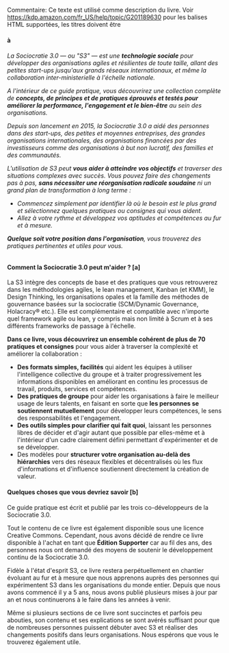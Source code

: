 Commentaire: Ce texte est utilisé comme description du livre. Voir https://kdp.amazon.com/fr_US/help/topic/G201189630 pour les balises HTML supportées, les titres doivent être <h4> à <h6>

La Sociocratie 3.0 — ou "S3" — est une **technologie sociale** pour développer des organisations agiles et résilientes de toute taille, allant des petites start-ups jusqu'aux grands réseaux internationaux, et même la collaboration inter-ministerielle à l'échelle nationale.

A l'intérieur de ce guide pratique, vous découvrirez une collection complète de **concepts, de principes et de pratiques éprouvés et testés pour améliorer la performance, l'engagement et le bien-être** au sein des organisations.

Depuis son lancement en 2015, la Sociocratie 3.0 a aidé des personnes dans des start-ups, des petites et moyennes entreprises, des grandes organisations internationales, des organisations financées par des investisseurs comme des organisations à but non lucratif, des familles et des communautés.

L'utilisation de S3 peut **vous aider à atteindre vos objectifs** et traverser des situations complexes avec succès. Vous pouvez faire des changements pas à pas, **sans nécessiter une réorganisation radicale soudaine** ni un grand plan de transformation à long terme :

-   Commencez simplement par identifier là où le besoin est le plus grand et sélectionnez quelques pratiques ou consignes qui vous aident.
-   Allez à votre rythme et développez vos aptitudes et compétences au fur et à mesure.

**Quelque soit votre position dans l'organisation**, vous trouverez des pratiques pertinentes et utiles pour vous.

#### Comment la Sociocratie 3.0 peut m'aider ? [a]

La S3 intègre des concepts de base et des pratiques que vous retrouverez dans les méthodologies agiles, le lean management, Kanban (et KMM), le Design Thinking, les organisations opales et la famille des méthodes de gouvernance basées sur la sociocratie (SCM/Dynamic Governance, Holacracy® etc.). Elle est complémentaire et compatible avec n'importe quel framework agile ou lean, y compris mais non limité à Scrum et à ses différents frameworks de passage à l'échelle.

**Dans ce livre, vous découvrirez un ensemble cohérent de plus de 70 pratiques et consignes** pour vous aider à traverser la complexité et améliorer la collaboration :

-   **Des formats simples, facilités** qui aident les équipes à utiliser l'intelligence collective du groupe et à traiter progressivement les informations disponibles en améliorant en continu les processus de travail, produits, services et compétences.
-   **Des pratiques de groupe** pour aider les organisations à faire le meilleur usage de leurs talents, en faisant en sorte que **les personnes se soutiennent mutuellement** pour développer leurs compétences, le sens des responsabilités et l'engagement.
-   **Des outils simples pour clarifier qui fait quoi**, laissant les personnes libres de décider et d'agir autant que possible par elles-même et à l'intérieur d'un cadre clairement défini permettant d'expérimenter et de se développer.
-   Des modèles pour **structurer votre organisation au-delà des hiérarchies** vers des réseaux flexibles et décentralisés où les flux d'informations et d'influence soutiennent directement la création de valeur.

#### Quelques choses que vous devriez savoir [b]

Ce guide pratique est écrit et publié par les trois co-développeurs de la Sociocratie 3.0.

Tout le contenu de ce livre est également disponible sous une licence Creative Commons. Cependant, nous avons décidé de rendre ce livre disponible à l'achat en tant que **Édition Supporter** car au fil des ans, des personnes nous ont demandé des moyens de soutenir le développement continu de la Sociocratie 3.0.

Fidèle à l'état d'esprit S3, ce livre restera perpétuellement en chantier évoluant au fur et à mesure que nous apprenons auprès des personnes qui expérimentent S3 dans les organisations du monde entier. Depuis que nous avons commencé il y a 5 ans, nous avons publié plusieurs mises à jour par an et nous continuerons à le faire dans les années à venir.

Même si plusieurs sections de ce livre sont succinctes et parfois peu abouties, son contenu et ses explications se sont avérés suffisant pour que de nombreuses personnes puissent débuter avec S3 et réaliser des changements positifs dans leurs organisations. Nous espérons que vous le trouverez également utile.
